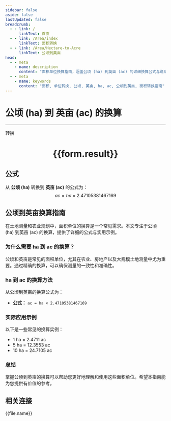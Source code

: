 ```yaml
---
sidebar: false
aside: false
lastUpdated: false
breadcrumb:
  - - link: /
      linkText: 首页
  - - link: /Area/index
      linkText: 面积转换
  - - link: /Area/Hectare-to-Acre
      linkText: 公顷到英亩
head:
  - - meta
    - name: description
      content: "面积单位换算指南，涵盖公顷 (ha) 到英亩 (ac) 的详细换算公式与说明。"
  - - meta
    - name: keywords
      content: "面积, 单位转换, 公顷, 英亩, ha, ac, 公顷到英亩, 面积转换指南"
---
```

# 公顷 (ha) 到 英亩 (ac) 的换算
---
<script setup>
import { onMounted, reactive, inject, ref } from 'vue'
import { NButton, NForm, NFormItem, NInput, NInputNumber, NSelect, NCard, useMessage,NGrid ,NGi } from 'naive-ui'
import { defineClientComponent } from 'vitepress'
import { Area } from '../../files';

const convert = inject('convert')

const form = reactive({
  number: null,
  result: '',
})

const convertHandler = () => {
  if (form.number !== null && !isNaN(form.number)) {
    const convertedValue = parseFloat(form.number) * 2.47105381467169
    form.result = `${form.number}ha = ${convertedValue.toFixed(4)}ac`
  } else {
    form.result = '请输入有效的数值。'
  }
}
</script>

<n-form size="large" :model="form">
  <n-form-item label="公顷 (ha)">
    <n-input-number v-model:value="form.number" placeholder="输入公顷" style="width: 100%" />
  </n-form-item>
  <n-form-item>
    <n-button type="primary" @click="convertHandler" block>转换</n-button>
  </n-form-item>
</n-form>

<n-card  embedded :bordered="false" hoverable>
  <div  style="text-align:center">
    <h1>{{form.result}}</h1>
  </div>
</n-card>

## 公式

从 **公顷 (ha)** 转换到 **英亩 (ac)** 的公式为：
$$ ac = ha \times 2.47105381467169 $$

## 公顷到英亩换算指南

在土地测量和农业规划中，面积单位的换算是一个常见需求。本文专注于公顷 (ha) 到英亩 (ac) 的换算，提供了详细的公式与实用示例。

### 为什么需要 ha 到 ac 的换算？

公顷和英亩是常见的面积单位，尤其在农业、房地产以及大规模土地测量中尤为重要。通过精确的换算，可以确保测量的一致性和准确性。

### ha 到 ac 的换算方法

从公顷到英亩的换算公式为：

- **公式：** `ac = ha × 2.47105381467169`

### 实际应用示例

以下是一些常见的换算实例：

- 1 ha = 2.4711 ac
- 5 ha = 12.3553 ac
- 10 ha = 24.7105 ac

### 总结

掌握公顷到英亩的换算可以帮助您更好地理解和使用这些面积单位。希望本指南能为您提供有价值的参考。

## 相关连接
<n-grid x-gap="12" :cols="3">
  <n-gi v-for="(file, index) in Area" :key="index">
    <n-button
      text
      tag="a"
      :href="file.path"
      type="primary"
    >
      {{file.name}}
    </n-button>
  </n-gi>
</n-grid>